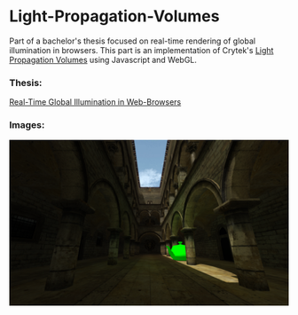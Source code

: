 # Light-Propagation-Volumes

Part of a bachelor's thesis focused on real-time rendering of global illumination in browsers. This part is an implementation of Crytek's [Light Propagation Volumes](http://www.crytek.com/download/Light_Propagation_Volumes.pdf) using Javascript and WebGL.

### Thesis:
[Real-Time Global Illumination in Web-Browsers]()
### Images:
  <img src="screenshots/screenshot.png" width="750"/>
